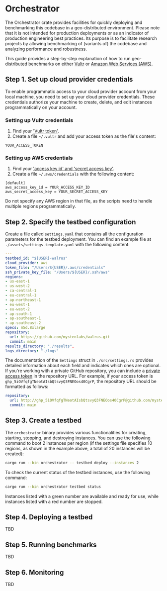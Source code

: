 # Orchestrator

The Orchestrator crate provides facilities for quickly deploying and benchmarking this codebase in a
geo-distributed environment. Please note that it is not intended for production deployments or as an
indicator of production engineering best practices. Its purpose is to facilitate research projects
by allowing benchmarking of (variants of) the codebase and analyzing performance and robustness.

This guide provides a step-by-step explanation of how to run geo-distributed benchmarks on either
[Vultr](http://vultr.com) or [Amazon Web Services (AWS)](http://aws.amazon.com).

## Step 1. Set up cloud provider credentials

To enable programmatic access to your cloud provider account from your local machine, you need to
set up your cloud provider credentials. These credentials authorize your machine to create, delete,
and edit instances programmatically on your account.

### Setting up Vultr credentials

1. Find your ['Vultr token'](https://www.vultr.com/docs/).
2. Create a file `~/.vultr` and add your access token as the file's content:

```text
YOUR_ACCESS_TOKEN
```

### Setting up AWS credentials

1. Find your ['access key id' and 'secret access
   key'](https://docs.aws.amazon.com/cli/latest/userguide/cli-configure-quickstart.html#cli-configure-quickstart-creds).
2. Create a file `~/.aws/credentials` with the following content:

```text
[default]
aws_access_key_id = YOUR_ACCESS_KEY_ID
aws_secret_access_key = YOUR_SECRET_ACCESS_KEY
```

Do not specify any AWS region in that file, as the scripts need to handle multiple regions
programmatically.

## Step 2. Specify the testbed configuration

Create a file called `settings.yaml` that contains all the configuration parameters for the testbed
deployment. You can find an example file at `./assets/settings-template.yaml` with the following
content:

```yaml
---
testbed_id: "${USER}-walrus"
cloud_provider: aws
token_file: "/Users/${USER}/.aws/credentials"
ssh_private_key_file: "/Users/${USER}/.ssh/aws"
regions:
- us-east-1
- us-west-2
- ca-central-1
- eu-central-1
- ap-northeast-1
- eu-west-1
- eu-west-2
- ap-south-1
- ap-southeast-1
- ap-southeast-2
specs: m5d.8xlarge
repository:
  url: https://github.com/mystenlabs/walrus.git
  commit: main
results_directory: "./results",
logs_directory: "./logs"
```

The documentation of the `Settings` struct in `./src/settings.rs` provides detailed information
about each field and indicates which ones are optional. If you're working with a private GitHub
repository, you can include a [private access
token](https://docs.github.com/en/authentication/keeping-your-account-and-data-secure/managing-your-personal-access-tokens)
in the repository URL. For example, if your access token is
`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`, the repository URL should be formatted as follows:

```yaml
repository:
  url: http://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@github.com/mystenlabs/walrus.git
  commit: main
```

## Step 3. Create a testbed

The `orchestrator` binary provides various functionalities for creating, starting, stopping, and
destroying instances. You can use the following command to boot 2 instances per region (if the
settings file specifies 10 regions, as shown in the example above, a total of 20 instances will be
created):

```bash
cargo run --bin orchestrator -- testbed deploy --instances 2
```

To check the current status of the testbed instances, use the following command:

```bash
cargo run --bin orchestrator testbed status
```

Instances listed with a green number are available and ready for use, while instances listed with a
red number are stopped.

## Step 4. Deploying a testbed

TBD

## Step 5. Running benchmarks

TBD

## Step 6. Monitoring

TBD
